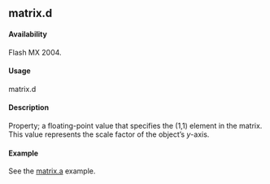 ## matrix.d

#### Availability

Flash MX 2004.

#### Usage

matrix.d

#### Description

Property; a floating-point value that specifies the (1,1) element in the matrix. This value represents the scale factor of the object’s *y*-axis.

#### Example


See the [matrix.a](../Matrix_object/matrix.md) example.
